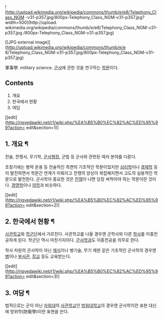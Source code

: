 ![http://upload.wikimedia.org/wikipedia/commons/thumb/e/e8/Telephony_Class_NGM
-v31-p357.jpg/800px-Telephony_Class_NGM-v31-p357.jpg?width=500](http://upload.
wikimedia.org/wikipedia/commons/thumb/e/e8/Telephony_Class_NGM-v31-p357.jpg
/800px-Telephony_Class_NGM-v31-p357.jpg)

[[JPG external image]](http://upload.wikimedia.org/wikipedia/commons/thumb/e/e
8/Telephony_Class_NGM-v31-p357.jpg/800px-Telephony_Class_NGM-v31-p357.jpg)

  
軍事學. military science. [군사](%EA%B5%B0%EC%82%AC.md)에 관한 것을 연구하는
[학문](%ED%95%99%EB%AC%B8.md)이다.

## Contents

    

1. 개요 
2. 한국에서 현황 
3. 여담 

[[edit](http://rigvedawiki.net/r1/wiki.php/%EA%B5%B0%EC%82%AC%ED%95%99?action=
edit&section=1)]

## 1. 개요 ¶

전술, 전쟁사, 무기학, [군사행정](%EA%B5%B0%EC%82%AC%ED%96%89%EC%A0%95.md), 군법 등 군사와 관련된
여러 분야를 다룬다.

  

초창기에는 병력 운용 등 전술적인 측면의 기초적인 학문이었지만 [심리학](%EC%8B%AC%EB%A6%AC%ED%95%99.md)이나
[경제학](%EA%B2%BD%EC%A0%9C%ED%95%99.md) 등이 발전하면서 학문간 연계가 이뤄지고 전쟁의 양상이 복잡해지면서
고도의 실용적인 학문으로 발전한다. 군사학이 중요한 것은 [전쟁](%EC%A0%84%EC%9F%81.md)이 나면 당장 써먹어야 하는
학문이란 것이다. [경영학](%EA%B2%BD%EC%98%81%ED%95%99.md)이나
[의학](%EC%9D%98%ED%95%99.md)과 비슷하다.

[[edit](http://rigvedawiki.net/r1/wiki.php/%EA%B5%B0%EC%82%AC%ED%95%99?action=
edit&section=2)]

## 2. 한국에서 현황 ¶

[사관학교](%EC%82%AC%EA%B4%80%ED%95%99%EA%B5%90.md)와 [학군단](ROTC.md)에서 가르친다.
사관학교를 나올 경우엔 군학사와 다른 [학사](%ED%95%99%EC%82%AC.md)를 이중전공하게 된다. 학군단 역시 마찬가지이다.
[군사학과](%EA%B5%B0%EC%82%AC%ED%95%99%EA%B3%BC.md)도 이중전공을 의무로 한다.

  

학사 차원의 군사학이 아닌 [제식](%EC%A0%9C%EC%8B%9D.md)이나 병기술, 무기 제원 같은 기초적인 군사학의 경우엔
[병](%EB%B3%91.md)이나 [부사관](%EB%B6%80%EC%82%AC%EA%B4%80.md),
[장교](%EC%9E%A5%EA%B5%90.md) 등도 교육받는다.

[[edit](http://rigvedawiki.net/r1/wiki.php/%EA%B5%B0%EC%82%AC%ED%95%99?action=
edit&section=3)]

## 3. 여담 ¶

법적으로는 군이 아닌 [자위대](%EC%9E%90%EC%9C%84%EB%8C%80.md)의
[사관학교](%EC%82%AC%EA%B4%80%ED%95%99%EA%B5%90.md)인
[방위대학교](%EB%B0%A9%EC%9C%84%EB%8C%80%ED%95%99%EA%B5%90.md)의 경우엔 군사학이란 표현 대신에
방위학(防衛學)이란 표현을 쓴다.

